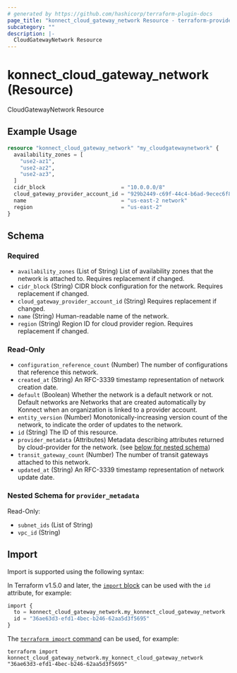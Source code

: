 ```yaml
---
# generated by https://github.com/hashicorp/terraform-plugin-docs
page_title: "konnect_cloud_gateway_network Resource - terraform-provider-konnect"
subcategory: ""
description: |-
  CloudGatewayNetwork Resource
---
```


# konnect_cloud_gateway_network (Resource)

CloudGatewayNetwork Resource

## Example Usage

```terraform
resource "konnect_cloud_gateway_network" "my_cloudgatewaynetwork" {
  availability_zones = [
    "use2-az1",
    "use2-az2",
    "use2-az3",
  ]
  cidr_block                        = "10.0.0.0/8"
  cloud_gateway_provider_account_id = "929b2449-c69f-44c4-b6ad-9ecec6f811ae"
  name                              = "us-east-2 network"
  region                            = "us-east-2"
}
```

<!-- schema generated by tfplugindocs -->
## Schema

### Required

- `availability_zones` (List of String) List of availability zones that the network is attached to. Requires replacement if changed.
- `cidr_block` (String) CIDR block configuration for the network. Requires replacement if changed.
- `cloud_gateway_provider_account_id` (String) Requires replacement if changed.
- `name` (String) Human-readable name of the network.
- `region` (String) Region ID for cloud provider region. Requires replacement if changed.

### Read-Only

- `configuration_reference_count` (Number) The number of configurations that reference this network.
- `created_at` (String) An RFC-3339 timestamp representation of network creation date.
- `default` (Boolean) Whether the network is a default network or not. Default networks are Networks that are created
automatically by Konnect when an organization is linked to a provider account.
- `entity_version` (Number) Monotonically-increasing version count of the network, to indicate the order of updates to the network.
- `id` (String) The ID of this resource.
- `provider_metadata` (Attributes) Metadata describing attributes returned by cloud-provider for the network. (see [below for nested schema](#nestedatt--provider_metadata))
- `transit_gateway_count` (Number) The number of transit gateways attached to this network.
- `updated_at` (String) An RFC-3339 timestamp representation of network update date.

<a id="nestedatt--provider_metadata"></a>
### Nested Schema for `provider_metadata`

Read-Only:

- `subnet_ids` (List of String)
- `vpc_id` (String)

## Import

Import is supported using the following syntax:

In Terraform v1.5.0 and later, the [`import` block](https://developer.hashicorp.com/terraform/language/import) can be used with the `id` attribute, for example:

```terraform
import {
  to = konnect_cloud_gateway_network.my_konnect_cloud_gateway_network
  id = "36ae63d3-efd1-4bec-b246-62aa5d3f5695"
}
```

The [`terraform import` command](https://developer.hashicorp.com/terraform/cli/commands/import) can be used, for example:

```shell
terraform import konnect_cloud_gateway_network.my_konnect_cloud_gateway_network "36ae63d3-efd1-4bec-b246-62aa5d3f5695"
```
